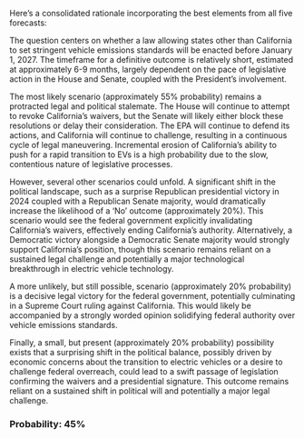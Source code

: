 Here’s a consolidated rationale incorporating the best elements from all five forecasts:

The question centers on whether a law allowing states other than California to set stringent vehicle emissions standards will be enacted before January 1, 2027. The timeframe for a definitive outcome is relatively short, estimated at approximately 6-9 months, largely dependent on the pace of legislative action in the House and Senate, coupled with the President’s involvement.

The most likely scenario (approximately 55% probability) remains a protracted legal and political stalemate. The House will continue to attempt to revoke California’s waivers, but the Senate will likely either block these resolutions or delay their consideration. The EPA will continue to defend its actions, and California will continue to challenge, resulting in a continuous cycle of legal maneuvering.  Incremental erosion of California’s ability to push for a rapid transition to EVs is a high probability due to the slow, contentious nature of legislative processes.

However, several other scenarios could unfold. A significant shift in the political landscape, such as a surprise Republican presidential victory in 2024 coupled with a Republican Senate majority, would dramatically increase the likelihood of a ‘No’ outcome (approximately 20%). This scenario would see the federal government explicitly invalidating California’s waivers, effectively ending California’s authority. Alternatively, a Democratic victory alongside a Democratic Senate majority would strongly support California’s position, though this scenario remains reliant on a sustained legal challenge and potentially a major technological breakthrough in electric vehicle technology. 

A more unlikely, but still possible, scenario (approximately 20% probability) is a decisive legal victory for the federal government, potentially culminating in a Supreme Court ruling against California.  This would likely be accompanied by a strongly worded opinion solidifying federal authority over vehicle emissions standards.

Finally, a small, but present (approximately 20% probability) possibility exists that a surprising shift in the political balance, possibly driven by economic concerns about the transition to electric vehicles or a desire to challenge federal overreach, could lead to a swift passage of legislation confirming the waivers and a presidential signature.  This outcome remains reliant on a sustained shift in political will and potentially a major legal challenge.


### Probability: 45%